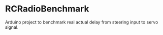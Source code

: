 # RCRadioBenchmark
Arduino project to benchmark real actual delay from steering input to servo signal. 
